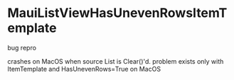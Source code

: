 # MauiListViewHasUnevenRowsItemTemplate
bug repro

crashes on MacOS when source List<string> is Clear()'d.
problem exists only with ItemTemplate and HasUnevenRows=True on MacOS
